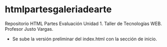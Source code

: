 # htmlpartesgaleriadearte
Repositorio HTML Partes Evaluación Unidad 1. Taller de Tecnologías WEB. Profesor Justo Vargas.

- Se sube la versión preliminar del index.html con la sección de inicio. 